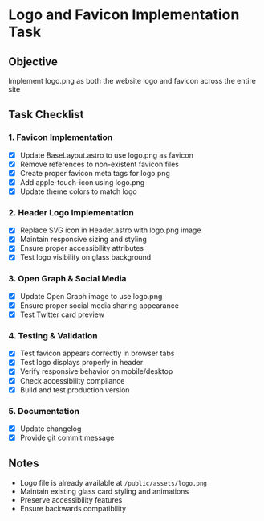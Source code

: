 # Logo and Favicon Implementation Task

## Objective
Implement logo.png as both the website logo and favicon across the entire site

## Task Checklist

### 1. Favicon Implementation
- [x] Update BaseLayout.astro to use logo.png as favicon
- [x] Remove references to non-existent favicon files
- [x] Create proper favicon meta tags for logo.png
- [x] Add apple-touch-icon using logo.png
- [x] Update theme colors to match logo

### 2. Header Logo Implementation  
- [x] Replace SVG icon in Header.astro with logo.png image
- [x] Maintain responsive sizing and styling
- [x] Ensure proper accessibility attributes
- [x] Test logo visibility on glass background

### 3. Open Graph & Social Media
- [x] Update Open Graph image to use logo.png
- [x] Ensure proper social media sharing appearance
- [x] Test Twitter card preview

### 4. Testing & Validation
- [x] Test favicon appears correctly in browser tabs
- [x] Test logo displays properly in header
- [x] Verify responsive behavior on mobile/desktop
- [x] Check accessibility compliance
- [x] Build and test production version

### 5. Documentation
- [x] Update changelog
- [x] Provide git commit message

## Notes
- Logo file is already available at `/public/assets/logo.png`
- Maintain existing glass card styling and animations
- Preserve accessibility features
- Ensure backwards compatibility
